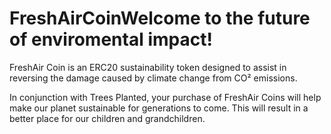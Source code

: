 # FreshAirCoinWelcome to the future of enviromental impact!
FreshAir Coin is an ERC20 sustainability token designed to assist in reversing the damage caused by climate change from CO² emissions.

In conjunction with Trees Planted, your purchase of FreshAir Coins will help make our planet sustainable for generations to come. This will result in a better place for our children and grandchildren.
